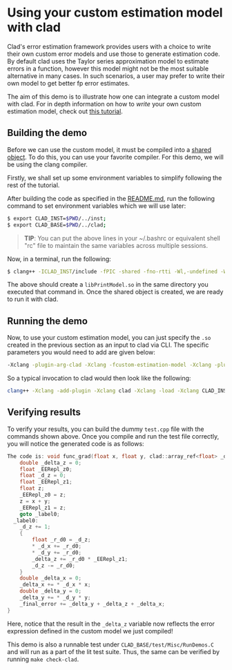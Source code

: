 # Using your custom estimation model with clad 
Clad's error estimation framework provides users with a choice to write their own custom error models and use those to generate estimation code. By default clad uses the Taylor series approximation model to estimate errors in a function, however this model might not be the most suitable alternative in many cases. In such scenarios, a user may prefer to write their own model to get better fp error estimates. 

The aim of this demo is to illustrate how one can integrate a custom model with clad. For in depth information on how to *write* your own custom estimation model, check out [this tutorial](https://compiler-research.org/tutorials/fp_error_estimation_clad_tutorial/).

## Building the demo

Before we can use the custom model, it must be compiled into a [shared object](https://www.thegeekstuff.com/2012/06/linux-shared-libraries/). To do this, you can use your favorite compiler. For this demo, we will be using the clang compiler.

Firstly, we shall set up some environment variables to simplify following the rest of the tutorial.

After building the code as specified in the [README.md](https://github.com/vgvassilev/clad#how-to-install), run the following command to set environment variables which we will use later:

```bash
$ export CLAD_INST=$PWD/../inst;
$ export CLAD_BASE=$PWD/../clad;
```
> **TIP**: You can put the above lines in your ~/.bashrc or equivalent shell "rc" file to maintain the same variables across multiple sessions.

Now, in a terminal, run the following:

```bash
$ clang++ -ICLAD_INST/include -fPIC -shared -fno-rtti -Wl,-undefined -Wl,suppress CLAD_BASE/demos/PrintModel/PrintModel.cpp -o libPrintModel.so
``` 
 The above should create a `libPrintModel.so` in the same directory you executed that command in. Once the shared object is created, we are ready to run it with clad.

## Running the demo

Now, to use your custom estimation model, you can just specify the `.so` created in the previous section as an input to clad via CLI. The specific parameters you would need to add are given below:

```bash
-Xclang -plugin-arg-clad -Xclang -fcustom-estimation-model -Xclang -plugin-arg-clad -Xclang ./libPrintModel.so
``` 
So a typical invocation to clad would then look like the following:

```bash
clang++ -Xclang -add-plugin -Xclang clad -Xclang -load -Xclang CLAD_INST/lib/clad.so -ICLAD_INST/include -Xclang -plugin-arg-clad -Xclang -fcustom-estimation-model -Xclang -plugin-arg-clad -Xclang ./libPrintModel.so CLAD_BASE/demos/PrintModel/test.cpp
```
## Verifying results

To verify your results, you can build the dummy `test.cpp` file with the commands shown above. Once you compile and run the test file correctly, you will notice the generated code is as follows:

```cpp
The code is: void func_grad(float x, float y, clad::array_ref<float> _d_x, clad::array_ref<float> _d_y, double &_final_error) {
    double _delta_z = 0;
    float _EERepl_z0;
    float _d_z = 0;
    float _EERepl_z1;
    float z;
    _EERepl_z0 = z;
    z = x + y;
    _EERepl_z1 = z;
    goto _label0;
  _label0:
    _d_z += 1;
    {
        float _r_d0 = _d_z;
        * _d_x += _r_d0;
        * _d_y += _r_d0;
        _delta_z += _r_d0 * _EERepl_z1;
        _d_z -= _r_d0;
    }
    double _delta_x = 0;
    _delta_x += * _d_x * x;
    double _delta_y = 0;
    _delta_y += * _d_y * y;
    _final_error += _delta_y + _delta_z + _delta_x;
}
```

Here, notice that the result in the `_delta_z` variable  now reflects the error expression defined in the custom model we just compiled!

This demo is also a runnable test under `CLAD_BASE/test/Misc/RunDemos.C` and will run as a part of the lit test suite. Thus, the same can be verified by running `make check-clad`.
